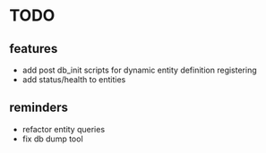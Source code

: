 # TODO
## features
* add post db_init scripts for dynamic entity definition registering
* add status/health to entities

## reminders
* refactor entity queries
* fix db dump tool
